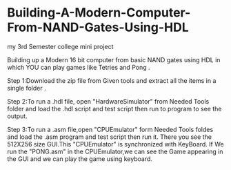 # Building-A-Modern-Computer-From-NAND-Gates-Using-HDL
my 3rd Semester college mini project

Building up a Modern 16 bit computer from basic NAND gates using  HDL in which YOU can play games like Tetries and Pong .

Step 1:Download the zip file from Given tools and extract all the items in a single folder .


Step 2:To run a .hdl file, open "HardwareSimulator" from Needed Tools folder and load the .hdl script and test script then run to program 
       to see the output.
       
Step 3:To run a  .asm file,open "CPUEmulator" form Needed Tools foldes and load the .asm program and test script then run it.
       There you see the 512X256 size GUI.This "CPUEmulator" is synchronized with KeyBoard.
       If We run the "PONG.asm" in the CPUEmulator,we can see the Game appearing in the GUI and we can play the game using keyboard.
